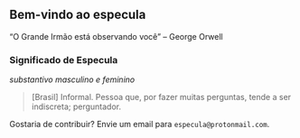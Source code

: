 ## Bem-vindo ao especula

“O Grande Irmão está observando você” – George Orwell 


### Significado de Especula

*substantivo masculino e feminino*

> [Brasil] Informal. Pessoa que, por fazer muitas perguntas, tende a ser indiscreta; perguntador.


Gostaria de contribuir?
Envie um email para `especula@protonmail.com`.

